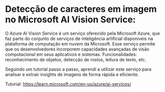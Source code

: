 # Detecção de caracteres em imagem no Microsoft AI Vision Service:

O Azure AI Vision Service é um serviço oferecido pela Microsoft Azure, que faz parte do conjunto de serviços de inteligência artificial disponíveis na plataforma de computação em nuvem da Microsoft. Esse serviço permite que os desenvolvedores incorporem capacidades avançadas de visão computacional em seus aplicativos e sistemas. Funcionalidades: reconhecimento de objetos, detecção de rostos, leitura de texto, etc.

Seguindo um tutorial passo a passo, aprendi a utilizar este serviço para analisar e extrair insights de imagens de forma rápida e eficiente.

Tutorial: https://learn.microsoft.com/en-us/azure/ai-services/
